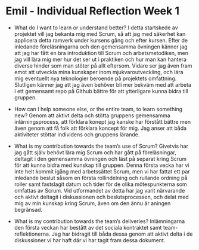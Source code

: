 # Emil - Individual Reflection Week 1
* What do I want to learn or understand better?
I detta startskede av projektet vill jag bekanta mig med Scrum, så att jag med säkerhet kan applicera detta ramverk under kursens gång och efter kursen. 
Efter de inledande föreläsningarna och den gemensamma övningen känner jag att jag har fått en bra introduktion till Scrum och arbetsmetodiken, men jag vill lära mig mer hur det ser ut i praktiken och hur man kan hantera diverse hinder som man stöter på allt eftersom.
Vidare ser jag även fram emot att utveckla mina kunskaper inom mjukvaroutveckling, och lära mig eventuellt nya teknologier beroende på projektets omfattning. Slutligen känner jag att jag även behöver bli mer bekväm med att arbeta i ett gemensamt repo på Github bättre för att ytterligare kunna bidra till gruppen.

* How can I help someone else, or the entire team, to learn something new?
Genom att aktivt delta och stötta gruppens gemensamma inlärningsprocess, att förklara konept jag kanske har förstått bättre men även genom att få folk att förklara koncept för mig. 
Jag anser att båda aktiviteter stöttar individens och gruppens lärande.

* What is my contribution towards the team’s use of Scrum?
Givetvis har jag gått själv behövt lära mig Scrum och har gått på föreläsningar, deltagit i den gemensamma övningen och läst på separat kring Scrum för att kunna bidra med kunskap till gruppen.
Denna första vecka har vi inte helt kommit igång med arbetssättet Scrum, men vi har fattat ett par inledande beslut såsom en första rollindelning och rullande ordning på roller samt fastslagit datum och tider för de olika mötespunkterna som omfattas av Scrum.
Vid utformandet av detta har jag varit närvarande och aktivt deltagit i diskussionen och beslutsprocessen, och delat med mig av min kunskap kring Scrum, även om den ännu är aningen begränsad. 

* What is my contribution towards the team’s deliveries?
Inlämningarna den första veckan har bestått av det sociala kontraktet samt team-reflektionerna. Jag har bidragit till båda dessa genom att aktivt delta i de diskussioner vi har haft där vi har tagit fram dessa dokument.
